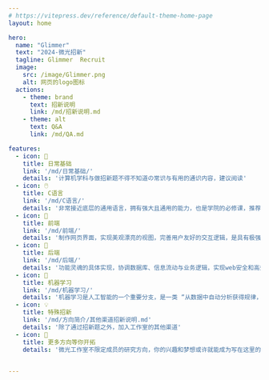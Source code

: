 ```yaml
---
# https://vitepress.dev/reference/default-theme-home-page
layout: home

hero:
  name: "Glimmer"
  text: "2024-微光招新"
  tagline: Glimmer  Recruit
  image:
    src: /image/Glimmer.png
    alt: 网页的logo图标
  actions:
    - theme: brand
      text: 招新说明
      link: /md/招新说明.md
    - theme: alt
      text: Q&A
      link: /md/QA.md

features:
  - icon: 📝
    title: 日常基础
    link: '/md/日常基础/'
    details: '计算机学科与做招新题不得不知道の常识与有用的通识内容，建议阅读'
  - icon: 🖱️
    title: C语言
    link: '/md/C语言/'
    details: '非常接近底层的通用语言，拥有强大且通用的能力，也是学院的必修课，推荐0基础同学选择'
  - icon: 📱
    title: 前端
    link: '/md/前端/'
    details: '制作网页界面，实现美观漂亮的视图，完善用户友好的交互逻辑，是具有极强成就感和正反馈的方向'
  - icon: 💽
    title: 后端
    link: '/md/后端/'
    details: '功能灵魂的具体实现，协调数据库、信息流动与业务逻辑，实现web安全和高效的大脑'
  - icon: 🚀
    title: 机器学习
    link: '/md/机器学习/'
    details: '机器学习是人工智能的一个重要分支，是一类 “从数据中自动分析获得规律，并利用规律对未知数据进行预测的算法” '
  - icon: 💡
    title: 特殊招新
    link: '/md/方向简介/其他渠道招新说明.md'
    details: '除了通过招新题之外，加入工作室的其他渠道'
  - icon: 🧭
    title: 更多方向等你开拓
    details: '微光工作室不限定成员的研究方向，你的兴趣和梦想或许就能成为写在这里的下一个方向......'

  
---
```


<style>
  :root  {
    /*文字样式*/
    --vp-home-hero-name-color: transparent;
    --vp-home-hero-name-background: linear-gradient(135deg, #3C8CE7 10%, #00EAFF 100%);

    /* 图标背景 */
    --vp-home-hero-image-background-image: linear-gradient(135deg, #43CBFF 10%, #9708CC 100%);
    --vp-home-hero-image-filter: blur(150px);

    --vp-button-brand-border: #aeb3ef;
    --vp-button-brand-text: #ffffff;
    --vp-button-brand-bg: #001df8;

    --vp-button-brand-hover-border: #b8f8ff;
    --vp-button-brand-hover-text: #ffffff;
    --vp-button-brand-hover-bg: #4c4cf1;

    --vp-button-brand-active-border: #a0ffe6;

    --vp-c-brand: #808080;
    

     



    
}
</style>
